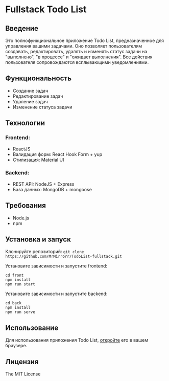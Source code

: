 # Fullstack Todo List

## Введение

Это полнофункциональное приложение Todo List, предназначенное для управления вашими задачами. Оно позволяет пользователям создавать, редактировать, удалять и изменять статус задачи на "выполнено", "в процессе" и "ожидает выполнения". Все действия пользователя сопровождаются всплывающими уведомлениями.

## Функциональность

- Создание задач
- Редактирование задач
- Удаление задач
- Изменение статуса задачи

## Технологии

### Frontend:

- ReactJS
- Валидация форм: React Hook Form + yup
- Стилизация: Material UI

### Backend:

- REST API: NodeJS + Express
- База данных: MongoDB + mongoose

## Требования

- Node.js
- npm

## Установка и запуск

Клонируйте репозиторий: `git clone https://github.com/MrMirrorr/TodoList-fullstack.git`

Установите зависимости и запустите frontend:

```
cd front
npm install
npm run start
```

Установите зависимости и запустите backend:

```
cd back
npm install
npm run serve
```

## Использование

Для использования приложения Todo List, [откройте](http://localhost:3000) его в вашем браузере.

## Лицензия

The MIT License
